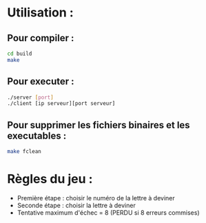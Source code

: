 # Utilisation : 

## Pour compiler : 

```bash
cd build
make
```

## Pour executer : 

```bash
./server [port]
./client [ip serveur][port serveur]
```


## Pour supprimer les fichiers binaires et les executables : 

```bash
make fclean
```


# Règles du jeu : 

- Première étape : choisir le numéro de la lettre à deviner
- Seconde étape : choisir la lettre à deviner
- Tentative maximum d'échec = 8 (PERDU si 8 erreurs commises)